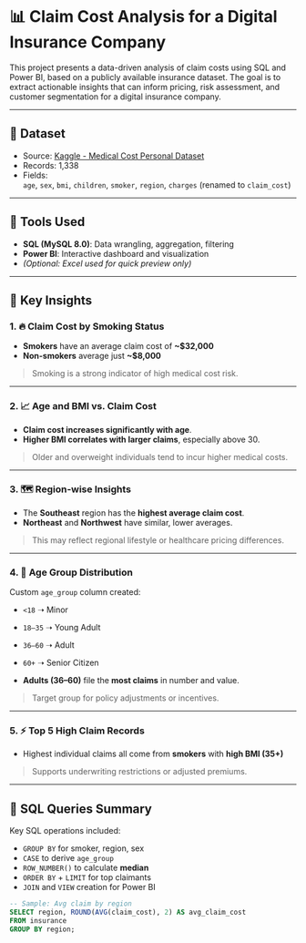 # 📊 Claim Cost Analysis for a Digital Insurance Company

This project presents a data-driven analysis of claim costs using SQL and Power BI, based on a publicly available insurance dataset. The goal is to extract actionable insights that can inform pricing, risk assessment, and customer segmentation for a digital insurance company.

---

## 📁 Dataset

- Source: [Kaggle - Medical Cost Personal Dataset](https://www.kaggle.com/datasets/mirichoi0218/insurance)
- Records: 1,338
- Fields:  
  `age`, `sex`, `bmi`, `children`, `smoker`, `region`, `charges` (renamed to `claim_cost`)

---

## 🧰 Tools Used

- **SQL (MySQL 8.0)**: Data wrangling, aggregation, filtering
- **Power BI**: Interactive dashboard and visualization
- *(Optional: Excel used for quick preview only)*

---

## 🧠 Key Insights

### 1. 🔥 Claim Cost by Smoking Status
- **Smokers** have an average claim cost of **~$32,000**
- **Non-smokers** average just **~$8,000**
> Smoking is a strong indicator of high medical cost risk.

---

### 2. 📈 Age and BMI vs. Claim Cost
- **Claim cost increases significantly with age**.
- **Higher BMI correlates with larger claims**, especially above 30.
> Older and overweight individuals tend to incur higher medical costs.

---

### 3. 🗺️ Region-wise Insights
- The **Southeast** region has the **highest average claim cost**.
- **Northeast** and **Northwest** have similar, lower averages.
> This may reflect regional lifestyle or healthcare pricing differences.

---

### 4. 🧍 Age Group Distribution
Custom `age_group` column created:
- `<18` ➝ Minor  
- `18–35` ➝ Young Adult  
- `36–60` ➝ Adult  
- `60+` ➝ Senior Citizen  

- **Adults (36–60)** file the **most claims** in number and value.
> Target group for policy adjustments or incentives.

---

### 5. ⚡ Top 5 High Claim Records
- Highest individual claims all come from **smokers** with **high BMI (35+)**
> Supports underwriting restrictions or adjusted premiums.

---

## 🧾 SQL Queries Summary

Key SQL operations included:
- `GROUP BY` for smoker, region, sex
- `CASE` to derive `age_group`
- `ROW_NUMBER()` to calculate **median**
- `ORDER BY` + `LIMIT` for top claimants
- `JOIN` and `VIEW` creation for Power BI

```sql
-- Sample: Avg claim by region
SELECT region, ROUND(AVG(claim_cost), 2) AS avg_claim_cost
FROM insurance
GROUP BY region;
